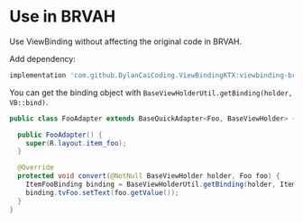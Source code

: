 # Use in BRVAH

Use ViewBinding without affecting the original code in BRVAH.

Add dependency:

```gradle
implementation 'com.github.DylanCaiCoding.ViewBindingKTX:viewbinding-brvah:2.0.2'
```

You can get the binding object with `BaseViewHolderUtil.getBinding(holder, VB::bind)`.

```java
public class FooAdapter extends BaseQuickAdapter<Foo, BaseViewHolder> {

  public FooAdapter() {
    super(R.layout.item_foo);
  }

  @Override
  protected void convert(@NotNull BaseViewHolder holder, Foo foo) {
    ItemFooBinding binding = BaseViewHolderUtil.getBinding(holder, ItemFooBinding::bind);
    binding.tvFoo.setText(foo.getValue());
  }
}
```